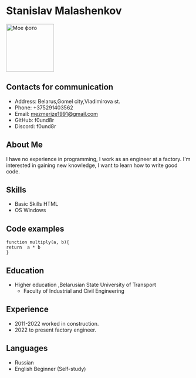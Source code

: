 # Stanislav Malashenkov
<p><image src="/https://github.com/f0und8r/rsschool-cv/blob/gh-pages/Myfoto.jpg " width="130" height="130" alt="Мое фото">

## Contacts for communication
* Address: Belarus,Gomel city,Vladimirova st.
* Phone: +375291403562
* Email: mezmerize1991@gmail.com
* GitHub: f0und8r
* Discord: f0und8r 
## About Me
I have no experience in programming, I work as an engineer at a factory.
I'm interested in gaining new knowledge, I want to learn how to write good code.
## Skills
* Basic Skills HTML
* OS Windows
## Code examples
```
function multiply(a, b){
return  a * b
}
```
## Education
* Higher education ,Belarusian State University of Transport
    - Faculty of Industrial and Civil Engineering
## Experience
* 2011-2022 worked in construction.
* 2022 to present factory engineer.
## Languages
* Russian
* English Beginner (Self-study)





